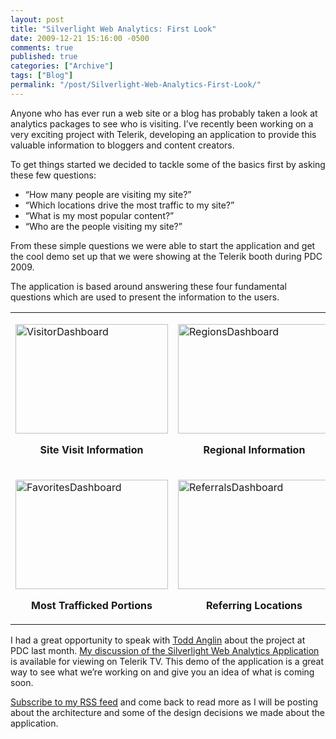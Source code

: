 ```yaml
---
layout: post
title: "Silverlight Web Analytics: First Look"
date: 2009-12-21 15:16:00 -0500
comments: true
published: true
categories: ["Archive"]
tags: ["Blog"]
permalink: "/post/Silverlight-Web-Analytics-First-Look/"
---
```

<!-- more -->



<p>Anyone who has ever run a web site or a blog has probably taken a look at analytics packages to see who is visiting. I&rsquo;ve recently been working on a very exciting project with Telerik, developing an application to provide this valuable information to bloggers and content creators.</p>
<p>To get things started we decided to tackle some of the basics first by asking these few questions:</p>
<ul>
<li>&ldquo;How many people are visiting my site?&rdquo;</li>
<li>&ldquo;Which locations drive the most traffic to my site?&rdquo;</li>
<li>&ldquo;What is my most popular content?&rdquo;</li>
<li>&ldquo;Who are the people visiting my site?&rdquo;</li>
</ul>
<p>From these simple questions we were able to start the application and get the cool demo set up that we were showing at the Telerik booth during PDC 2009.</p>
<p>The application is based around answering these four fundamental questions which are used to present the information to the users.</p>
<table border="0" cellspacing="0" cellpadding="0">
<tbody>
<tr>
<td width="319" valign="top">
<p><a href="/files/media/image/WindowsLiveWriter/SilverlightWebAnalyticsFirstLook_D6BD/VisitorDashboard_2.jpg"><img style="border: 0px none ; display: block; float: none; margin-left: auto; margin-right: auto;" title="VisitorDashboard" src="http://brendan.enrick.com/files/media/image/WindowsLiveWriter/SilverlightWebAnalyticsFirstLook_D6BD/VisitorDashboard_thumb.jpg" border="0" alt="VisitorDashboard" width="244" height="175" /></a></p>
<p align="center"><strong>Site Visit Information</strong></p>
</td>
<td width="319" valign="top">
<p><a href="/files/media/image/WindowsLiveWriter/SilverlightWebAnalyticsFirstLook_D6BD/RegionsDashboard_2.jpg"><img style="border: 0px none ; display: block; float: none; margin-left: auto; margin-right: auto;" title="RegionsDashboard" src="http://brendan.enrick.com/files/media/image/WindowsLiveWriter/SilverlightWebAnalyticsFirstLook_D6BD/RegionsDashboard_thumb.jpg" border="0" alt="RegionsDashboard" width="244" height="175" /></a></p>
<p align="center"><strong>Regional Information</strong></p>
</td>
</tr>
<tr>
<td width="319" valign="top">
<p><a href="/files/media/image/WindowsLiveWriter/SilverlightWebAnalyticsFirstLook_D6BD/FavoritesDashboard_2.jpg"><img style="border: 0px none ; display: block; float: none; margin-left: auto; margin-right: auto;" title="FavoritesDashboard" src="http://brendan.enrick.com/files/media/image/WindowsLiveWriter/SilverlightWebAnalyticsFirstLook_D6BD/FavoritesDashboard_thumb.jpg" border="0" alt="FavoritesDashboard" width="244" height="175" /></a></p>
<p align="center"><strong>Most Trafficked Portions</strong></p>
</td>
<td width="319" valign="top">
<p><a href="/files/media/image/WindowsLiveWriter/SilverlightWebAnalyticsFirstLook_D6BD/ReferralsDashboard_2.jpg"><img style="border: 0px none ; display: block; float: none; margin-left: auto; margin-right: auto;" title="ReferralsDashboard" src="http://brendan.enrick.com/files/media/image/WindowsLiveWriter/SilverlightWebAnalyticsFirstLook_D6BD/ReferralsDashboard_thumb.jpg" border="0" alt="ReferralsDashboard" width="244" height="175" /></a></p>
<p align="center"><strong>Referring Locations</strong></p>
</td>
</tr>
</tbody>
</table>
<p>I had a great opportunity to speak with <a href="http://weblogs.asp.net/toddanglin/default.aspx">Todd Anglin</a> about the project at PDC last month. <a href="http://tv.telerik.com/silverlight/video/pdc-silverlight-web-analytics-demo">My discussion of the Silverlight Web Analytics Application</a> is available for viewing on Telerik TV. This demo of the application is a great way to see what we&rsquo;re working on and give you an idea of what is coming soon.</p>
<p><a href="http://feeds.feedburner.com/BrendanEnrick">Subscribe to my RSS feed</a> and come back to read more as I will be posting about the architecture and some of the design decisions we made about the application.</p>
